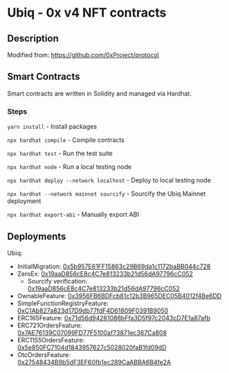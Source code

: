 # Ubiq - 0x v4 NFT contracts

## Description

Modified from: https://github.com/0xProject/protocol

## Smart Contracts

Smart contracts are written in Solidity and managed via Hardhat.

### Steps

`yarn install` - Install packages

`npx hardhat compile` - Compile contracts

`npx hardhat test` - Run the test suite

`npx hardhat node` - Run a local testing node

`npx hardhat deploy --network localhost` - Deploy to local testing node

`npx hardhat --network mainnet sourcify` - Sourcify the Ubiq Mainnet deployment

`npx hardhat export-abi` - Manually export ABI

## Deployments

Ubiq:
* InitialMigration: [0x5b957E61FF15863c29B69da1c1172baBB044c728](https://ubiqscan.io/address/0x5b957E61FF15863c29B69da1c1172baBB044c728)
* ZeroEx: [0x19aaD856cE8c4C7e813233b21d56dA97796cC052](https://ubiqscan.io/address/0x19aaD856cE8c4C7e813233b21d56dA97796cC052)
  * Sourcify verification: [0x19aaD856cE8c4C7e813233b21d56dA97796cC052](https://repo.sourcify.dev/contracts/full_match/8/0x19aaD856cE8c4C7e813233b21d56dA97796cC052/)
* OwnableFeature: [0x3956FB6BDFcb81c12b3B965DEC05B4012f4Be6DD](https://ubiqscan.io/address/0x3956FB6BDFcb81c12b3B965DEC05B4012f4Be6DD)
* SimpleFunctionRegistryFeature: [0xC1Ab827a823d17D9db77fdF4D61809F0391B9050](https://ubiqscan.io/address/0xC1Ab827a823d17D9db77fdF4D61809F0391B9050)
* ERC165Feature: [0x71d56d94261086bFfa3D5f97c2043cD7E1a87afb](https://ubiqscan.io/address/0x71d56d94261086bFfa3D5f97c2043cD7E1a87afb)
* ERC721OrdersFeature: [0x7AE76139C07099FD77F5100af73871ec367Ca808](https://ubiqscan.io/address/0x7AE76139C07099FD77F5100af73871ec367Ca808)
* ERC1155OrdersFeature: [0x5e850FC7104d1843957627c5028020faB1fd09dD](https://ubiqscan.io/address/0x5e850FC7104d1843957627c5028020faB1fd09dD)
* OtcOrdersFeature: [0x27548434B9b5dF3EF60fb1ec289CaABBA6B4fe2A](https://ubiqscan.io/address/0x27548434B9b5dF3EF60fb1ec289CaABBA6B4fe2A)
